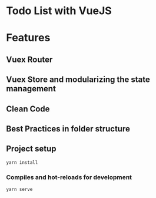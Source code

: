 # Todo List with VueJS

# Features

## Vuex Router
## Vuex Store and modularizing the state management
## Clean Code
## Best Practices in folder structure

## Project setup
```
yarn install
```

### Compiles and hot-reloads for development
```
yarn serve
```




